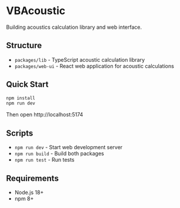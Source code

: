 # VBAcoustic
Building acoustics calculation library and web interface.

## Structure
- `packages/lib` - TypeScript acoustic calculation library
- `packages/web-ui` - React web application for acoustic calculations

## Quick Start
```bash
npm install
npm run dev
```
Then open http://localhost:5174

## Scripts
- `npm run dev` - Start web development server
- `npm run build` - Build both packages
- `npm run test` - Run tests

## Requirements
- Node.js 18+
- npm 8+
